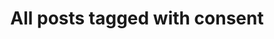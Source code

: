 ---
layout: tag
title: "All posts tagged with consent"
permalink: /weblog/tags/consent/
taxonomy: consent
---